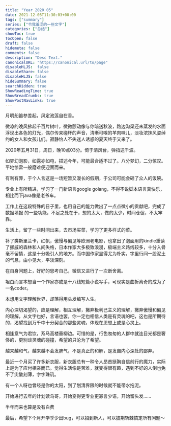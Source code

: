 ```yaml
---
title: "Year 2020 05"
date: 2021-12-05T11:30:03+00:00
tags: ["summary"]
series: ["令我羞涩的一些文字"]
categories: ["总结"]
showToc: true
TocOpen: false
draft: false
hidemeta: false
comments: false
description: "Desc Text."
canonicalURL: "https://canonical.url/to/page"
disableHLJS:  false
disableShare: false
disableHLJS: false
hideSummary: false
searchHidden: true
ShowReadingTime: true
ShowBreadCrumbs: true
ShowPostNavLinks: true
---
```


月明船笛参差起，风定池莲自在香。

微凉的晚风拂起千百片树叶，微微颤动像与你暗送秋波，路边沟渠还未蒸发的水面浮现出各色的灯光，偶尔传来碰杯的声音，清晰可嗅的羊肉味儿，淡妆浓抹风姿绰约的女人和女孩儿们。寂静怡人不失迷人诱惑的夏天终于又来了。

2020年五月31日，周日，晚10点03分。倚于清风台，弹指送千波。

如梦幻泡影，如露亦如电，描述今年，可能最合适不过了。八分梦幻，二分惊叹。平地惊雷一般磨难便迎面而来。

有利有弊，于个人言这是一场短暂又漫长的假期，于公司可能会砸了众人的饭碗。

专业上有所精进，学习了一门新语言google golang，不得不说脚本语言真快乐，相比而下java像是老爷车。

工作上在这段特殊的日子里，也用自己的能力做出了一点点微小的贡献吧，完成了 数据填报 的一些功能，不足之处在于，想的太大，做的太少，时间仓促，不太牢靠。

生活上，留了一些时间出来，去市场买菜，学习了更多样式的菜。

补了类斯里兰卡，红帆，傲慢与偏见等欧洲老电影，也拿出了泡面用的kindle重读了挪威的森林和人间失格，日本作家大多极致浪漫，极端主义路线较多，十分入骨毫不留情，这是十分吸引人的地方。而中国作家显得尤为朴实，字里行间一股泥土的气息，由小见大，平淡深刻。

在自身问题上，好好的思考自己，微信又进行了一次断舍离。

坦白而言本想当一个作家亦或是十八线短篇小说写手，可现实是曲折离奇的成为了一名coder。

本想用文字理解世界，却落得用头发编写人生。

内心深切渴望的，应是理解，相互理解，撇弃极利己主义的理解，撇弃傲慢和偏见的理解，从文字也好，言语也罢，你一定也相信人类是有灵魂的吧，这也是所期待的，渴望找到万千中十分契合的那些灵魂，体现在思想上或是心灵上。

相逢意气为君饮，系马高楼垂柳边。可惜的是，行色匆匆的人群中就连目光都是奢侈的，更别谈灵魂的碰撞，希望的只沦为了希望。

越来越和气，越来越不会发脾气，不是真正的和解，是发自内心深处的鄙弃。

最近一个月买了许多新衣服，新衣服总有一种令人昂首挺胸自信前行的魔力，实际上是为了应付相亲而已。觉得生活像是苦难，就变得很有趣，遇到不好的人倒也免不了尖酸刻薄，字字珠玑。

有一个人呀也曾经是你的太阳，到了划清界限的时候就不能带水拖泥。

开始进行去年的计划读鸟哥，开始变得更专业更寡言少语，开始留头发......

半年而来也算是没有白费

最后，希望下个月开学季少出bug，可以招到新人，可以披荆斩棘搞定所有问题～